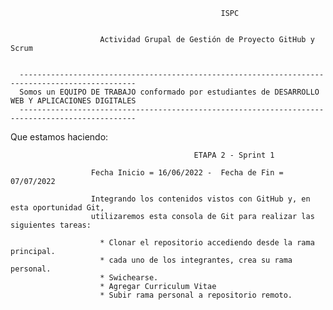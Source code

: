                                                    ISPC
                                                   
                                                   
                        Actividad Grupal de Gestión de Proyecto GitHub y Scrum
 

      ------------------------------------------------------------------------------------------------
      Somos un EQUIPO DE TRABAJO conformado por estudiantes de DESARROLLO WEB Y APLICACIONES DIGITALES
      ------------------------------------------------------------------------------------------------


Que estamos haciendo:

                                             ETAPA 2 - Sprint 1  

                      Fecha Inicio = 16/06/2022 -  Fecha de Fin = 07/07/2022 

                      Integrando los contenidos vistos con GitHub y, en esta oportunidad Git,
                      utilizaremos esta consola de Git para realizar las siguientes tareas:

                        * Clonar el repositorio accediendo desde la rama principal.
                        * cada uno de los integrantes, crea su rama personal.
                        * Swichearse.
                        * Agregar Curriculum Vitae
                        * Subir rama personal a repositorio remoto.                    
                        
                        
